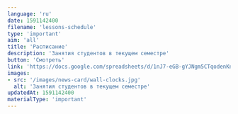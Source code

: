 ```yaml
---
language: 'ru'
date: 1591142400
filename: 'lessons-schedule'
type: 'important'
aim: 'all'
title: 'Расписание'
description: 'Занятия студентов в текущем семестре'
button: 'Смотреть'
link: 'https://docs.google.com/spreadsheets/d/1nJ7-eGB-gYJNgm5CTqodenKnUSQlhMeFs2gVLuyxEsM'
images:
- src: '/images/news-card/wall-clocks.jpg'
  alt: 'Занятия студентов в текущем семестре'
updatedAt: 1591142400
materialType: 'important'
---
```

